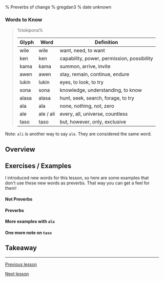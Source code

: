 % Preverbs of change
% gregdan3
% date unknown

### Words to Know

> %tokipona%
>
> | Glyph | Word      | Definition                                 |
> | ----- | --------- | ------------------------------------------ |
> | wile  | wile      | want, need, to want                        |
> | ken   | ken       | capability, power, permission, possibility |
> | kama  | kama      | summon, arrive, invite                     |
> | awen  | awen      | stay, remain, continue, endure             |
> | lukin | lukin     | eyes, to look, to try                      |
> | sona  | sona      | knowledge, understanding, to know          |
> | alasa | alasa     | hunt, seek, search, forage, to try         |
> | ala   | ala       | none, nothing, not, zero                   |
> | ale   | ale / ali | every, all, universe, countless            |
> | taso  | taso      | but, however, only, exclusive              |

Note: `ali` is another way to say `ale`. They are considered the same word.

## Overview

## Exercises / Examples

I introduced new words for this lesson, so here are some examples that don't use these new words as preverbs. That way you can get a feel for them!

#### Not Preverbs

#### Preverbs

#### More examples with `ala`

#### One more note on `taso`

## Takeaway

---

[Previous lesson](./adj-pi.html)

[Next lesson](./o.html)
